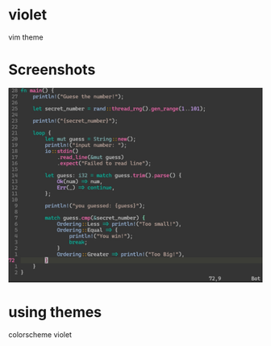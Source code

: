 # violet
vim theme 

# Screenshots
![violet](./png/violet_in_vim.png)

# using themes
colorscheme violet

